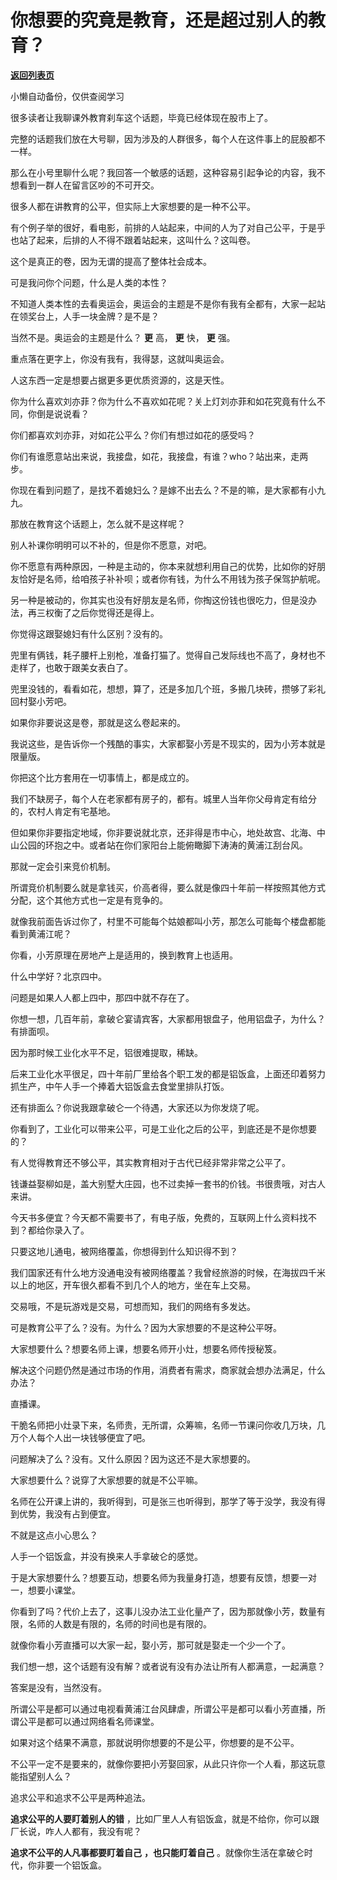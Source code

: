 # 你想要的究竟是教育，还是超过别人的教育？

[**返回列表页**](/gzh/记忆承载3)

小懒自动备份，仅供查阅学习

很多读者让我聊课外教育刹车这个话题，毕竟已经体现在股市上了。  

  

完整的话题我们放在大号聊，因为涉及的人群很多，每个人在这件事上的屁股都不一样。  

  

那么在小号里聊什么呢？我回答一个敏感的话题，这种容易引起争论的内容，我不想看到一群人在留言区吵的不可开交。  

  

很多人都在讲教育的公平，但实际上大家想要的是一种不公平。

  

有个例子举的很好，看电影，前排的人站起来，中间的人为了对自己公平，于是乎也站了起来，后排的人不得不跟着站起来，这叫什么？这叫卷。  

  

这个是真正的卷，因为无谓的提高了整体社会成本。

  

可是我问你个问题，什么是人类的本性？  

  

不知道人类本性的去看奥运会，奥运会的主题是不是你有我有全都有，大家一起站在领奖台上，人手一块金牌？是不是？

  

当然不是。奥运会的主题是什么？ **更** 高， **更** 快， **更** 强。

  

重点落在更字上，你没有我有，我得瑟，这就叫奥运会。

  

人这东西一定是想要占据更多更优质资源的，这是天性。  

  

你为什么喜欢刘亦菲？你为什么不喜欢如花呢？关上灯刘亦菲和如花究竟有什么不同，你倒是说说看？

  

你们都喜欢刘亦菲，对如花公平么？你们有想过如花的感受吗？  

  

你们有谁愿意站出来说，我接盘，如花，我接盘，有谁？who？站出来，走两步。  

  

你现在看到问题了，是找不着媳妇么？是嫁不出去么？不是的嘛，是大家都有小九九。  

  

那放在教育这个话题上，怎么就不是这样呢？  

  

别人补课你明明可以不补的，但是你不愿意，对吧。

  

你不愿意有两种原因，一种是主动的，你本来就想利用自己的优势，比如你的好朋友恰好是名师，给咱孩子补补呗；或者你有钱，为什么不用钱为孩子保驾护航呢。

  

另一种是被动的，你其实也没有好朋友是名师，你掏这份钱也很吃力，但是没办法，再三权衡了之后你觉得还是得上。  

  

你觉得这跟娶媳妇有什么区别？没有的。  

  

兜里有俩钱，耗子腰杆上别枪，准备打猫了。觉得自己发际线也不高了，身材也不走样了，也敢于跟美女表白了。

  

兜里没钱的，看看如花，想想，算了，还是多加几个班，多搬几块砖，攒够了彩礼回村娶小芳吧。

  

如果你非要说这是卷，那就是这么卷起来的。  

  

我说这些，是告诉你一个残酷的事实，大家都娶小芳是不现实的，因为小芳本就是限量版。  

  

你把这个比方套用在一切事情上，都是成立的。

  

我们不缺房子，每个人在老家都有房子的，都有。城里人当年你父母肯定有给分的，农村人肯定有宅基地。  

  

但如果你非要指定地域，你非要说就北京，还非得是市中心，地处故宫、北海、中山公园的环抱之中。或者站在你们家阳台上能俯瞰脚下涛涛的黄浦江刮台风。

  

那就一定会引来竞价机制。  

  

所谓竞价机制要么就是拿钱买，价高者得，要么就是像四十年前一样按照其他方式分配，这个其他方式也一定是有竞争的。  

  

就像我前面告诉过你了，村里不可能每个姑娘都叫小芳，那怎么可能每个楼盘都能看到黄浦江呢？

  

你看，小芳原理在房地产上是适用的，换到教育上也适用。

  

什么中学好？北京四中。

  

问题是如果人人都上四中，那四中就不存在了。

  

你想一想，几百年前，拿破仑宴请宾客，大家都用银盘子，他用铝盘子，为什么？有排面呗。

  

因为那时候工业化水平不足，铝很难提取，稀缺。

  

后来工业化水平很足，四十年前厂里给各个职工发的都是铝饭盒，上面还印着努力抓生产，中午人手一个捧着大铝饭盒去食堂里排队打饭。

  

还有排面么？你说我跟拿破仑一个待遇，大家还以为你发烧了呢。

  

你看到了，工业化可以带来公平，可是工业化之后的公平，到底还是不是你想要的？  

  

有人觉得教育还不够公平，其实教育相对于古代已经非常非常之公平了。  

  

钱谦益娶柳如是，盖大别墅大庄园，也不过卖掉一套书的价钱。书很贵哦，对古人来讲。  

  

今天书多便宜？今天都不需要书了，有电子版，免费的，互联网上什么资料找不到？都给你录入了。  

  

只要这地儿通电，被网络覆盖，你想得到什么知识得不到？

  

我们国家还有什么地方没通电没有被网络覆盖？我曾经旅游的时候，在海拔四千米以上的地区，开车很久都看不到几个人的地方，坐在车上交易。

  

交易哦，不是玩游戏是交易，可想而知，我们的网络有多发达。

  

可是教育公平了么？没有。为什么？因为大家想要的不是这种公平呀。  

  

大家想要什么？想要名师上课，想要名师开小灶，想要名师传授秘笈。  

  

解决这个问题仍然是通过市场的作用，消费者有需求，商家就会想办法满足，什么办法？  

  

直播课。

  

干脆名师把小灶录下来，名师贵，无所谓，众筹嘛，名师一节课问你收几万块，几万个人每个人出一块钱够便宜了吧。  

  

问题解决了么？没有。又什么原因？因为这还不是大家想要的。  

  

大家想要什么？说穿了大家想要的就是不公平嘛。

  

名师在公开课上讲的，我听得到，可是张三也听得到，那学了等于没学，我没有得到优势，我没有占到便宜。  

  

不就是这点小心思么？  

  

人手一个铝饭盒，并没有换来人手拿破仑的感觉。

  

于是大家想要什么？想要互动，想要名师为我量身打造，想要有反馈，想要一对一，想要小课堂。  

  

你看到了吗？代价上去了，这事儿没办法工业化量产了，因为那就像小芳，数量有限，名师的人数是有限的，名师的时间也是有限的。

  

就像你看小芳直播可以大家一起，娶小芳，那可就是娶走一个少一个了。  

  

我们想一想，这个话题有没有解？或者说有没有办法让所有人都满意，一起满意？  

  

答案是没有，当然没有。  

  

所谓公平是都可以通过电视看黄浦江台风肆虐，所谓公平是都可以看小芳直播，所谓公平是都可以通过网络看名师课堂。  

  

如果对这个结果不满意，那就说明你想要的不是公平，你想要的是不公平。

  

不公平一定不是要来的，就像你要把小芳娶回家，从此只许你一个人看，那这玩意能指望别人么？

  

追求公平和追求不公平是两种追法。  

  

 **追求公平的人要盯着别人的错** ，比如厂里人人有铝饭盒，就是不给你，你可以跟厂长说，咋人人都有，我没有呢？

  

 **追求不公平的人凡事都要盯着自己** **，也只能盯着自己** 。就像你生活在拿破仑时代，你非要一个铝饭盒。

